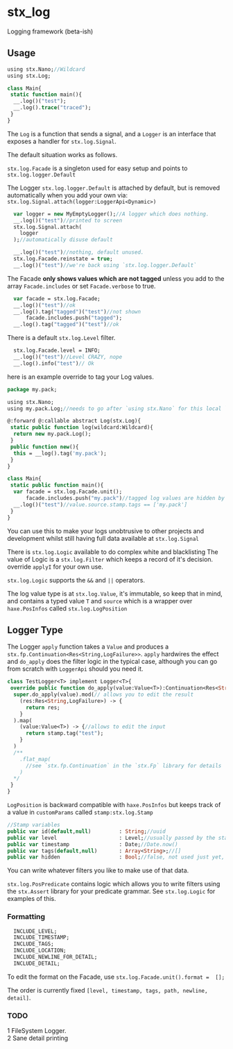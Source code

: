 # stx_log

Logging framework (beta-ish)


## Usage

```haxe
using stx.Nano;//Wildcard
using stx.Log;

class Main{
 static function main(){
  __.log()("test");
  __.log().trace("traced");
 }
}
```

The `Log` is a function that sends a signal, and a `Logger` is an interface that exposes a handler for `stx.log.Signal`.

The default situation works as follows.

`stx.log.Facade` is a singleton used for easy setup and points to `stx.log.logger.Default`

The Logger `stx.log.logger.Default` is attached by default, but is removed automatically when you add your own via: `stx.log.Signal.attach(logger:LoggerApi<Dynamic>)`

```haxe
  var logger = new MyEmptyLogger();//A logger which does nothing.
  __.log()("test")//printed to screen
  stx.log.Signal.attach(
    logger
  );//automatically disuse default

  __.log()("test")//nothing, default unused.
  stx.log.Facade.reinstate = true;
  __.log()("test")//we're back using `stx.log.logger.Default`
```
The Facade **only shows values which are not tagged** unless you add to the array `Facade.includes` or set `Facade.verbose` to true.

```haxe
  var facade = stx.log.Facade;
  __.log()("test")//ok
  __.log().tag("tagged")("test")//not shown 
      facade.includes.push("tagged");
  __.log().tag("tagged")("test")//ok
```

There is a default `stx.log.Level` filter.
```haxe
  stx.log.Facade.level = INFO;
  __.log()("test")//Level CRAZY, nope
  __.log().info("test")// Ok
```
here is an example override to tag your Log values.

```haxe
package my.pack;

using stx.Nano;
using my.pack.Log;//needs to go after `using stx.Nano` for this local `log` function to be used.

@:forward @:callable abstract Log(stx.Log){
 static public function log(wildcard:Wildcard){
  return new my.pack.Log();
 }
 public function new(){
  this = __log().tag('my.pack');
 }
}

class Main{
 static public function main(){
  var facade = stx.log.Facade.unit();
      facade.includes.push("my.pack")//tagged log values are hidden by default
  __.log()("test")//value.source.stamp.tags == ['my.pack']
 }
}
```
You can use this to make your logs unobtrusive to other projects and development whilst still having full data available at `stx.log.Signal`


There is `stx.log.Logic` available to do complex white and blacklisting
The value of Logic is a `stx.log.Filter` which keeps a record of it's decision. override `applyI` for your own use.

`stx.log.Logic` supports the `&&` and `||` operators.

The log value type is at `stx.log.Value`, it's immutable, so keep that in mind, and contains a typed value `T` and `source` which is a wrapper over `haxe.PosInfos` called `stx.log.LogPosition`


## Logger Type

The Logger `apply` function takes a `Value` and produces a `stx.fp.Continuation<Res<String,LogFailure>>`. `apply` hardwires the effect and `do_apply` does the filter logic in the typical case, although you can go from scratch with `LoggerApi` should you need it.

```haxe
class TestLogger<T> implement Logger<T>{
 override public function do_apply(value:Value<T>):Continuation<Res<String,LogFailure>,Value<T>>{
  super.do_apply(value).mod(// allows you to edit the result
    (res:Res<String,LogFailure>) -> {
      return res;
    }
  ).map(
    (value:Value<T>) -> {//allows to edit the input
      return stamp.tag("test");
    }
  )
  /**
    .flat_map(
      //see `stx.fp.Continuation` in the `stx.Fp` library for details
    )
  */
 }
}
```

`LogPosition` is backward compatible with `haxe.PosInfos` but keeps track of a value in `customParams` called `stamp:stx.log.Stamp`

```haxe
//Stamp variables
public var id(default,null)         : String;//uuid
public var level                    : Level;//usually passed by the statics on `stx.Log`, defaults to CRAZY
public var timestamp                : Date;//Date.now()
public var tags(default,null)       : Array<String>;//[]
public var hidden                   : Bool;//false, not used just yet, but could be a clearer control flow for 1.0.
```

You can write whatever filters you like to make use of that data.

`stx.log.PosPredicate` contains logic which allows you to write filters using the `stx.Assert` library for your predicate grammar.
See `stx.log.Logic` for examples of this.

### Formatting

```haxe
  INCLUDE_LEVEL;
  INCLUDE_TIMESTAMP;
  INCLUDE_TAGS;
  INCLUDE_LOCATION;
  INCLUDE_NEWLINE_FOR_DETAIL;
  INCLUDE_DETAIL;
```

To edit the format on the Facade, use `stx.log.Facade.unit().format =  [];`

The order is currently fixed `[level, timestamp, tags, path, newline, detail]`.

### TODO
1 FileSystem Logger.  
2 Sane detail printing